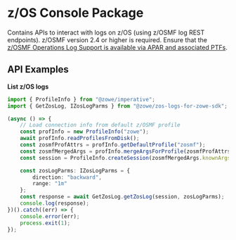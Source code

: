 # z/OS Console Package

Contains APIs to interact with logs on z/OS (using z/OSMF log REST endpoints).
z/OSMF version 2.4 or higher is required. Ensure that the [z/OSMF Operations Log Support is available via APAR and associated PTFs](https://www.ibm.com/support/pages/apar/PH35930).
## API Examples

**List z/OS logs**

```typescript
import { ProfileInfo } from "@zowe/imperative";
import { GetZosLog, IZosLogParms } from "@zowe/zos-logs-for-zowe-sdk";

(async () => {
    // Load connection info from default z/OSMF profile
    const profInfo = new ProfileInfo("zowe");
    await profInfo.readProfilesFromDisk();
    const zosmfProfAttrs = profInfo.getDefaultProfile("zosmf");
    const zosmfMergedArgs = profInfo.mergeArgsForProfile(zosmfProfAttrs, { getSecureVals: true });
    const session = ProfileInfo.createSession(zosmfMergedArgs.knownArgs);

    const zosLogParms: IZosLogParms = {
        direction: "backward",
        range: "1m"
    };
    const response = await GetZosLog.getZosLog(session, zosLogParms);
    console.log(response);
})().catch((err) => {
    console.error(err);
    process.exit(1);
});
```

